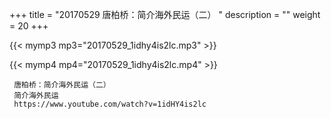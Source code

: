 +++
title = "20170529  唐柏桥：简介海外民运（二） "
description = ""
weight = 20
+++

{{< mymp3 mp3="20170529_1idhy4is2lc.mp3" >}}

{{< mymp4 mp4="20170529_1idhy4is2lc.mp4" >}}

     唐柏桥：简介海外民运（二） 
     简介海外民运 
     https://www.youtube.com/watch?v=1idHY4is2lc 
